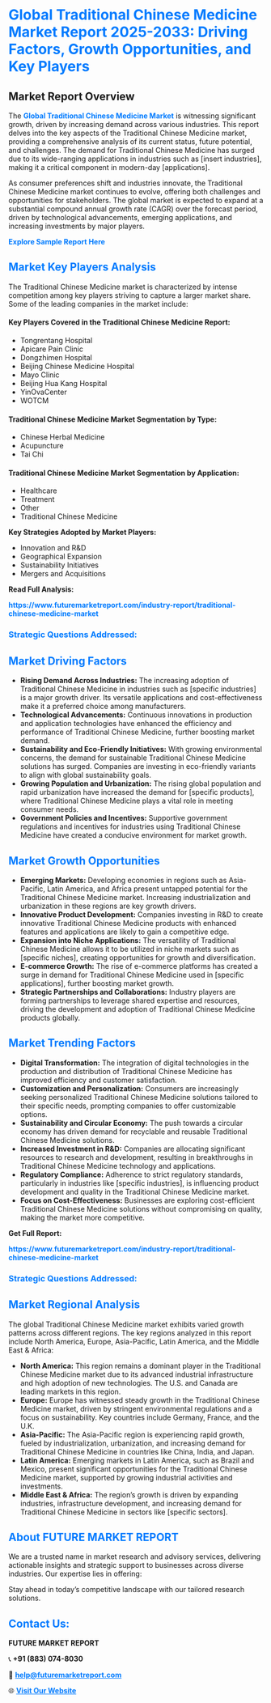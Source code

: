 <h1 style="color: #007BFF;">Global Traditional Chinese Medicine Market Report 2025-2033: Driving Factors, Growth Opportunities, and Key Players</h1>

<section id="overview">
<h2>Market Report Overview</h2>
<p>The <a href="https://www.futuremarketreport.com/industry-report/traditional-chinese-medicine-market" style="color: #007BFF; text-decoration: none;"><strong>Global Traditional Chinese Medicine Market</strong></a> is witnessing significant growth, driven by increasing demand across various industries. This report delves into the key aspects of the Traditional Chinese Medicine market, providing a comprehensive analysis of its current status, future potential, and challenges. The demand for Traditional Chinese Medicine has surged due to its wide-ranging applications in industries such as [insert industries], making it a critical component in modern-day [applications].</p>
<p>As consumer preferences shift and industries innovate, the Traditional Chinese Medicine market continues to evolve, offering both challenges and opportunities for stakeholders. The global market is expected to expand at a substantial compound annual growth rate (CAGR) over the forecast period, driven by technological advancements, emerging applications, and increasing investments by major players.</p>
</section>

<section id="overview">
<p><a href="https://www.futuremarketreport.com/request-sample/reportId=122364" style="color: #007BFF; text-decoration: none;"><strong>Explore Sample Report Here</strong></a></p>
</section>

<section id="key-players">
<h2 style="color: #007BFF;">Market Key Players Analysis</h2>
<p>The Traditional Chinese Medicine market is characterized by intense competition among key players striving to capture a larger market share. Some of the leading companies in the market include:</p>
<h4>Key Players Covered in the Traditional Chinese Medicine Report:</h4>
<ul><li>Tongrentang Hospital</li><li>Apicare Pain Clinic</li><li>Dongzhimen Hospital</li><li>Beijing Chinese Medicine Hospital</li><li>Mayo Clinic</li><li>Beijing Hua Kang Hospital</li><li>YinOvaCenter</li><li>WOTCM</li></ul>
<h4>Traditional Chinese Medicine Market Segmentation by Type:</h4>
<ul><li>Chinese Herbal Medicine</li><li>Acupuncture</li><li>Tai Chi</li></ul>

<h4>Traditional Chinese Medicine Market Segmentation by Application:</h4>
<ul><li>Healthcare</li><li>Treatment</li><li>Other</li><li>Traditional Chinese Medicine</li></ul>
<p><strong>Key Strategies Adopted by Market Players:</strong></p>
<ul>
<li>Innovation and R&D</li>
<li>Geographical Expansion</li>
<li>Sustainability Initiatives</li>
<li>Mergers and Acquisitions</li>
</ul>
</section>

<section>
<p><strong>Read Full Analysis: </strong></p><a href="https://www.futuremarketreport.com/industry-report/traditional-chinese-medicine-market" style="color: #007BFF; text-decoration: none;"><strong>https://www.futuremarketreport.com/industry-report/traditional-chinese-medicine-market</strong></a>
<h3 style="color: #007BFF;">Strategic Questions Addressed:</h3>
</section>

<section id="driving-factors">
<h2 style="color: #007BFF;">Market Driving Factors</h2>
<ul>
<li><strong>Rising Demand Across Industries:</strong> The increasing adoption of Traditional Chinese Medicine in industries such as [specific industries] is a major growth driver. Its versatile applications and cost-effectiveness make it a preferred choice among manufacturers.</li>
<li><strong>Technological Advancements:</strong> Continuous innovations in production and application technologies have enhanced the efficiency and performance of Traditional Chinese Medicine, further boosting market demand.</li>
<li><strong>Sustainability and Eco-Friendly Initiatives:</strong> With growing environmental concerns, the demand for sustainable Traditional Chinese Medicine solutions has surged. Companies are investing in eco-friendly variants to align with global sustainability goals.</li>
<li><strong>Growing Population and Urbanization:</strong> The rising global population and rapid urbanization have increased the demand for [specific products], where Traditional Chinese Medicine plays a vital role in meeting consumer needs.</li>
<li><strong>Government Policies and Incentives:</strong> Supportive government regulations and incentives for industries using Traditional Chinese Medicine have created a conducive environment for market growth.</li>
</ul>
</section>

<section id="growth-opportunities">
<h2 style="color: #007BFF;">Market Growth Opportunities</h2>
<ul>
<li><strong>Emerging Markets:</strong> Developing economies in regions such as Asia-Pacific, Latin America, and Africa present untapped potential for the Traditional Chinese Medicine market. Increasing industrialization and urbanization in these regions are key growth drivers.</li>
<li><strong>Innovative Product Development:</strong> Companies investing in R&D to create innovative Traditional Chinese Medicine products with enhanced features and applications are likely to gain a competitive edge.</li>
<li><strong>Expansion into Niche Applications:</strong> The versatility of Traditional Chinese Medicine allows it to be utilized in niche markets such as [specific niches], creating opportunities for growth and diversification.</li>
<li><strong>E-commerce Growth:</strong> The rise of e-commerce platforms has created a surge in demand for Traditional Chinese Medicine used in [specific applications], further boosting market growth.</li>
<li><strong>Strategic Partnerships and Collaborations:</strong> Industry players are forming partnerships to leverage shared expertise and resources, driving the development and adoption of Traditional Chinese Medicine products globally.</li>
</ul>
</section>

<section id="trending-factors">
<h2 style="color: #007BFF;">Market Trending Factors</h2>
<ul>
<li><strong>Digital Transformation:</strong> The integration of digital technologies in the production and distribution of Traditional Chinese Medicine has improved efficiency and customer satisfaction.</li>
<li><strong>Customization and Personalization:</strong> Consumers are increasingly seeking personalized Traditional Chinese Medicine solutions tailored to their specific needs, prompting companies to offer customizable options.</li>
<li><strong>Sustainability and Circular Economy:</strong> The push towards a circular economy has driven demand for recyclable and reusable Traditional Chinese Medicine solutions.</li>
<li><strong>Increased Investment in R&D:</strong> Companies are allocating significant resources to research and development, resulting in breakthroughs in Traditional Chinese Medicine technology and applications.</li>
<li><strong>Regulatory Compliance:</strong> Adherence to strict regulatory standards, particularly in industries like [specific industries], is influencing product development and quality in the Traditional Chinese Medicine market.</li>
<li><strong>Focus on Cost-Effectiveness:</strong> Businesses are exploring cost-efficient Traditional Chinese Medicine solutions without compromising on quality, making the market more competitive.</li>
</ul>
</section>

<section>
<p><strong>Get Full Report: </strong></p><a href="https://www.futuremarketreport.com/industry-report/traditional-chinese-medicine-market" style="color: #007BFF; text-decoration: none;"><strong>https://www.futuremarketreport.com/industry-report/traditional-chinese-medicine-market</strong></a>
<h3 style="color: #007BFF;">Strategic Questions Addressed:</h3>
</section>


<section id="regional-analysis">
<h2 style="color: #007BFF;">Market Regional Analysis</h2>
<p>The global Traditional Chinese Medicine market exhibits varied growth patterns across different regions. The key regions analyzed in this report include North America, Europe, Asia-Pacific, Latin America, and the Middle East & Africa:</p>
<ul>
<li><strong>North America:</strong> This region remains a dominant player in the Traditional Chinese Medicine market due to its advanced industrial infrastructure and high adoption of new technologies. The U.S. and Canada are leading markets in this region.</li>
<li><strong>Europe:</strong> Europe has witnessed steady growth in the Traditional Chinese Medicine market, driven by stringent environmental regulations and a focus on sustainability. Key countries include Germany, France, and the U.K.</li>
<li><strong>Asia-Pacific:</strong> The Asia-Pacific region is experiencing rapid growth, fueled by industrialization, urbanization, and increasing demand for Traditional Chinese Medicine in countries like China, India, and Japan.</li>
<li><strong>Latin America:</strong> Emerging markets in Latin America, such as Brazil and Mexico, present significant opportunities for the Traditional Chinese Medicine market, supported by growing industrial activities and investments.</li>
<li><strong>Middle East & Africa:</strong> The region’s growth is driven by expanding industries, infrastructure development, and increasing demand for Traditional Chinese Medicine in sectors like [specific sectors].</li>
</ul>
</section>

<footer>
<h2 style="color: #007BFF;">About FUTURE MARKET REPORT</h2>
<p>We are a trusted name in market research and advisory services, delivering actionable insights and strategic support to businesses across diverse industries. Our expertise lies in offering:</p>

<p>Stay ahead in today’s competitive landscape with our tailored research solutions.</p>

<h2 style="color: #007BFF;">Contact Us:</h2>
<p><strong>FUTURE MARKET REPORT</strong></p>
<p>📞 <strong>+91 (883) 074-8030</strong></p>
<p>📧 <strong><a href="mailto:help@futuremarketreport.com" style="color: #007BFF;">help@futuremarketreport.com</a></strong></p>
<p>🌐 <strong><a href="https://www.futuremarketreport.com/" style="color: #007BFF;">Visit Our Website</a></strong></p>
</footer>